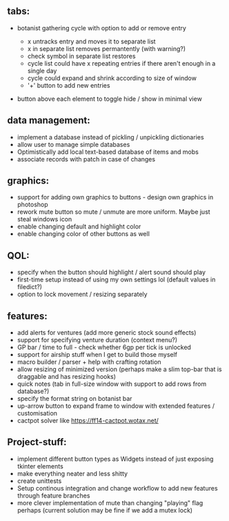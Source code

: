 ## tabs:
* botanist gathering cycle with option to add or remove entry
   * x untracks entry and moves it to separate list
   * x in separate list removes permantently (with warning?)
   * check symbol in separate list restores
   * cycle list could have x repeating entries if there aren't enough in a single day
   * cycle could expand and shrink according to size of window
   * '+' button to add new entries


* button above each element to toggle hide / show in minimal view

## data management:
* implement a database instead of pickling / unpickling dictionaries
* allow user to manage simple databases
* Optimistically add local text-based database of items and mobs
* associate records with patch in case of changes

## graphics:
* support for adding own graphics to buttons - design own graphics in photoshop
* rework mute button so mute / unmute are more uniform. Maybe just steal windows icon
* enable changing default and highlight color
* enable changing color of other buttons as well

## QOL:
* specify when the button should highlight / alert sound should play
* first-time setup instead of using my own settings lol 
(default values in filedict?)
* option to lock movement / resizing separately

## features:
* add alerts for ventures 
(add more generic stock sound effects)
* support for specifying venture duration 
(context menu?)
* GP bar / time to full - check whether 6gp per tick is unlocked
* support for airship stuff when I get to build those myself
* macro builder / parser + help with crafting rotation
* allow resizing of minimized version (perhaps make a slim top-bar that is draggable and has resizing hooks)
* quick notes (tab in full-size window with support to add rows from database?)
* specify the format string on botanist bar
* up-arrow button to expand frame to window with extended features / customisation
* cactpot solver like https://ff14-cactpot.wotax.net/


## Project-stuff:
* implement different button types as Widgets instead of just exposing tkinter elements
* make everything neater and less shitty
* create unittests
* Setup continous integration and change workflow to add new features through feature branches 
* more clever implementation of mute than changing "playing" flag perhaps 
(current solution may be fine if we add a mutex lock)

